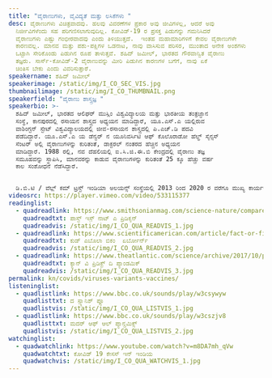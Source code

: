 ```yaml
---
title: "ವೈರಾಣುಗಳು, ವೈವಿದ್ಯತೆ ಮತ್ತು ಲಸಿಕೆಗಳು "
desc: ವೈರಾಣುಗಳು ವಿಚಿತ್ರವಾದವು. ಹಲವು ವಿವರಣೆಗಳ ಪ್ರಕಾರ ಅವು ಜೀವಿಗಳಲ್ಲ, ಆದರೆ ಅವು
  ನಿರ್ಜೀವಿಗಳೆಂದು ಸಹ ಪರಿಗಣಿಸಲಾಗುವುದಿಲ್ಲ. ಕೋವಿಡ್-‌19 ರ ಪ್ರಸಕ್ತ ಪಿಡುಗನ್ನು ಗಮನಿಸಿದರೆ
  ವೈರಾಣುಗಳು ಎಷ್ಟು ಗಂಭೀರವಾದವು ಎಂದು ತಿಳಿಯುತ್ತದೆ.  ಇಂತಹ ಮಹಾಮಾರಿಗಳಿಗೆ ಕೇವಲ ವೈರಾಣುಗಳೇ
  ಕಾರಣವಲ್ಲ. ಮಾನವ ಮತ್ತು ಪಶು-ಪಕ್ಷಿಗಳ ಒಡನಾಟ, ನಾವು ವಾಸಿಸುವ ಪರಿಸರ, ಮುಂತಾದ ಅನೇಕ ಅಂಶಗಳು
  ಒಟ್ಟಾಗಿ ಸೇರಿಕೊಂಡು ಪಿಡುಗಿನ ರೂಪ ತಾಳುತ್ತವೆ. ಶಹಿದ್‌ ಜಮೀಲ್, ಭಾರತದ ಗೌರವಾನ್ವಿತ ವೈರಾಣು
  ತಜ್ಞರು. ಸಾರ್ಸ್-ಕೋವಿಡ್-‌2 ವೈರಾಣುವನ್ನು ಮೀರಿ ಪಿಡುಗಿನ ಕಾರಣಗಳ ಬಗೆಗೆ, ನಾವು ಏಕೆ
  ಚಿಂತಿಸ ಬೇಕು ಎಂದು ವಿವರಿಸುತ್ತಾರೆ.
speakername: ಶಹಿದ್‌ ಜಮೀಲ್
speakerimage: /static/img/I_CO_SEC_VIS.jpg
thumbnailimage: /static/img/I_CO_THUMBNAIL.png
speakerfield: "ವೈರಾಣು ಶಾಸ್ತ್ರಜ್ಞ "
speakerbio: >-
  ಶಹಿದ್‌ ಜಮೀಲ್, ಭಾರತದ ಆಲಿಘರ್‌ ಮುಸ್ಲಿಂ ವಿಶ್ವವಿದ್ಯಾಲಯ ಮತ್ತು ಭಾರತೀಯ ತಂತ್ರಜ್ಞಾನ
  ಸಂಸ್ಥೆ, ಕಾನಪುರದಲ್ಲಿ ರಸಾಯನ ಶಾಸ್ತ್ರದ ಅಧ್ಯಯನ ಮಾಡಿದ್ದಾರೆ, ಯೂ.ಎಸ್.ಎ ಯಲ್ಲಿರುವ
  ವಾಶಿಂಗ್ಟನ್‌ ಸ್ಟೇಟ್‌ ವಿಶ್ವವಿದ್ಯಾಲಯದಲ್ಲಿ ಜೀವ-ರಸಾಯನ ಶಾಸ್ತ್ರದಲ್ಲಿ ಪಿ.ಎಚ್.ಡಿ ಪದವಿ
  ಪಡೆದಿದ್ದಾರೆ. ಯೂ.ಎಸ್.ಎ ಯ ಡೆನ್ವರ್‌ ನ ಯೂನಿವರ್ಸಿಟಿ ಆಫ್‌ ಕೊಲೊರಾಡೋ ಹೆಲ್ಥ್‌ ಸೈನ್ಸಸ್‌
  ಸೆಂಟರ್‌ ಅಲ್ಲಿ ವೈರಾಣುಗಳನ್ನು ಕುರಿತಂತೆ, ಡಾಕ್ಟರಲ್ ನಂತರದ ಹೆಚ್ಚಿನ ಅಧ್ಯಯನ
  ಮಾಡಿದ್ದಾರೆ. 1988 ರಲ್ಲಿ, ನವ ದೆಹಲಿಯಲ್ಲಿ ಐ.ಸಿ.ಜಿ.ಈ.ಬಿ ಕೇಂದ್ರದಲ್ಲಿ ವೈರಾಣು ತಜ್ಞ
  ಸಮೂಹವನ್ನು ಸ್ಥಾಪಿಸಿ, ಮಾನವರನ್ನು ಕಾಡುವ ವೈರಾಣುಗಳನ್ನು ಕುರಿತಂತೆ 25 ಕ್ಕೂ ಹೆಚ್ಚು ವರ್ಷ
  ಕಾಲ ಸಂಶೋಧನೆ ನೆಡೆಸಿದ್ದಾರೆ.   


  ಡಿ.ಬಿ.ಟಿ / ವೆಲ್ಲ್‌ ಕಮ್‌ ಟ್ರಸ್ಟ್‌ ಇಂಡಿಯಾ ಅಲಯನ್ಸ್‌ ಸಂಸ್ಥೆಯಲ್ಲಿ 2013 ರಿಂದ 2020 ರ ವರೆಗೂ ಮುಖ್ಯ ಕಾರ್ಯಕಾರಿ ಅಧಿಕಾರಿಯಾಗಿ ಸೇವೆ ಸಲ್ಲಿಸಿದ್ದಾರೆ. ಈಗ, ಅಶೋಕ ವಿಶ್ವವಿದ್ಯಾಲದಲ್ಲಿ ತ್ರಿವೇದಿ ಜೀವ ವಿಜ್ಞಾನ ಕೇಂದ್ರದ ನಿರ್ದೇಶಕರಾಗಿ ಕಾರ್ಯ ನಿರ್ವಹಿಸುತ್ತಿದ್ದಾರೆ. ಶ್ರೀ ಜಮೀಲ್‌, ಶಾಂತಿ ಸ್ವರೂಪ್‌ ಭಟ್ನಾಗರ್‌ ಪುರಸ್ಕಾರವನ್ನು ಪಡೆದಿದ್ದಾರೆ, ಭಾರತದ ವೈಜ್ಞಾನಿಕ ಶಿಕ್ಷಣದ ನಿರ್ವಾಚಿತ ಫೆಲೋ ಆಗಿ ಕಾರ್ಯ ನಿರ್ವಹಿಸುತ್ತಿದ್ದಾರೆ.
videosrc: https://player.vimeo.com/video/533115377
readinglist:
  - quadreadlink: https://www.smithsonianmag.com/science-nature/compare-flu-pandemic-1918-and-covid-19-caution-180975040/
    quadreadtxt: ಪಾಸ್ಟ್‌ ಇಸ಼್ ನಾಟ್ ಎ ಪ್ರಿಡಿಕ್ಶನ್‌
    quadreadvis: /static/img/I_CO_QUA_READVIS_1.jpg
  - quadreadlink: https://www.scientificamerican.com/article/fact-or-fiction-the-ebola-virus-will-go-airborne/
    quadreadtxt: ಕುಡ್‌ ಎಬೊಲಾ ಬಿಕಂ  ಏರ್ಬೋರ್ನ್
    quadreadvis: /static/img/I_CO_QUA_READVIS_2.jpg
  - quadreadlink: https://www.theatlantic.com/science/archive/2017/10/pandemic-prediction-challenge/543954/
    quadreadtxt: ಕ್ಯಾನ್‌ ವಿ ಪ್ರಿಡಿಕ್ಟ್‌ ದಿ ಪ್ಯಾಂಡಮಿಕ್
    quadreadvis: /static/img/I_CO_QUA_READVIS_3.jpg
permalink: kn/covids/viruses-variants-vaccines/
listeninglist:
  - quadlistlink: https://www.bbc.co.uk/sounds/play/w3csywyw
    quadlisttxt: ದ ಸ್ಪ್ಯಾನಿಶ್‌ ಪ್ಲೂ
    quadlistvis: /static/img/I_CO_QUA_LISTVIS_1.jpg
  - quadlistlink: https://www.bbc.co.uk/sounds/play/w3cszjv8
    quadlisttxt: ಮದರ್‌ ಆಫ್‌ ಆಲ್‌ ಪ್ಯಾನ್ಡಮಿಕ್ಸ್‌
    quadlistvis: /static/img/I_CO_QUA_LISTVIS_2.jpg
watchinglist:
  - quadwatchlink: https://www.youtube.com/watch?v=m8DA7mh_qVw
    quadwatchtxt: ಕೋವಿಡ್‌ 19 ಕೇಸಸ್‌ ಇನ್ ಇಂಡಿಯ‌
    quadwatchvis: /static/img/I_CO_QUA_WATCHVIS_1.jpg
---
```

